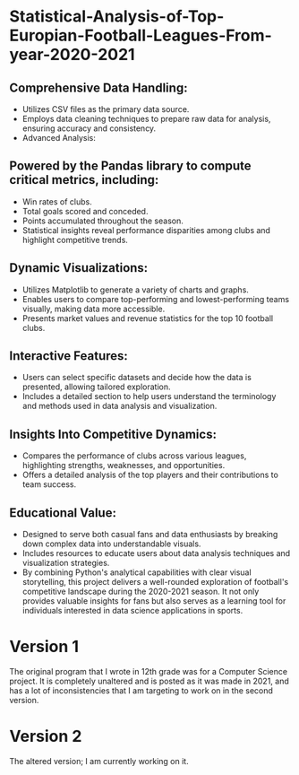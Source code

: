 # Statistical-Analysis-of-Top-Europian-Football-Leagues-From-year-2020-2021

## Comprehensive Data Handling:

* Utilizes CSV files as the primary data source.
*  Employs data cleaning techniques to prepare raw data for analysis, ensuring accuracy and consistency.
*   Advanced Analysis:

## Powered by the Pandas library to compute critical metrics, including:

* Win rates of clubs.
* Total goals scored and conceded.
* Points accumulated throughout the season.
* Statistical insights reveal performance disparities among clubs and highlight competitive trends.

## Dynamic Visualizations:

* Utilizes Matplotlib to generate a variety of charts and graphs.
* Enables users to compare top-performing and lowest-performing teams visually, making data more accessible.
* Presents market values and revenue statistics for the top 10 football clubs.

## Interactive Features:

* Users can select specific datasets and decide how the data is presented, allowing tailored exploration.
* Includes a detailed section to help users understand the terminology and methods used in data analysis and visualization.

## Insights Into Competitive Dynamics:

* Compares the performance of clubs across various leagues, highlighting strengths, weaknesses, and opportunities.
* Offers a detailed analysis of the top players and their contributions to team success.

## Educational Value:

* Designed to serve both casual fans and data enthusiasts by breaking down complex data into understandable visuals.
* Includes resources to educate users about data analysis techniques and visualization strategies.
* By combining Python's analytical capabilities with clear visual storytelling, this project delivers a well-rounded exploration of football's competitive landscape during the 2020-2021 season. It not only provides valuable insights for fans but also serves as a learning tool for individuals interested in data science applications in sports.

# Version 1

The original program that I wrote in 12th grade was for a Computer Science project. It is completely unaltered and is posted as it was made in 2021, and has a lot of inconsistencies that I am targeting to work on in the second version.

# Version 2

The altered version; I am currently working on it.

